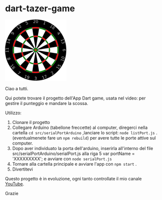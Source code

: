 # dart-tazer-game

<img src="/src/assets/imgs/dartboard.svg" width="200" height="200">

Ciao a tutti.

Qui potete trovare il progetto dell'App Dart game, usata nel video: per gestire il punteggio e mandare la scossa.

Utilizzo:
1. Clonare il progetto
2. Collegare Arduino (tabellone freccette) al computer, diregerci nella cartella `cd src/serialPortArduino` ,lanciare lo script: `node listPort.js` . (eventualmenete fare un `npm rebuild`) per avere tutte le porte attive sul computer.
3. Dopo aver individuato la porta dell'arduino, inserirla all'interno del file src/serialPortArduino/serialPort.js alla riga 5 var portName =  'XXXXXXXXX'; e avviare con `node serialPort.js`
4. Tornare alla cartella principale e avviare l'app con `npm start` .
5. Divertitevi

Questo progetto è in evoluzione, ogni tanto controllate il mio canale [YouTube](https://www.youtube.com/channel/UCOaquYtO5UImU6pLkqvs-Mw).

Grazie
